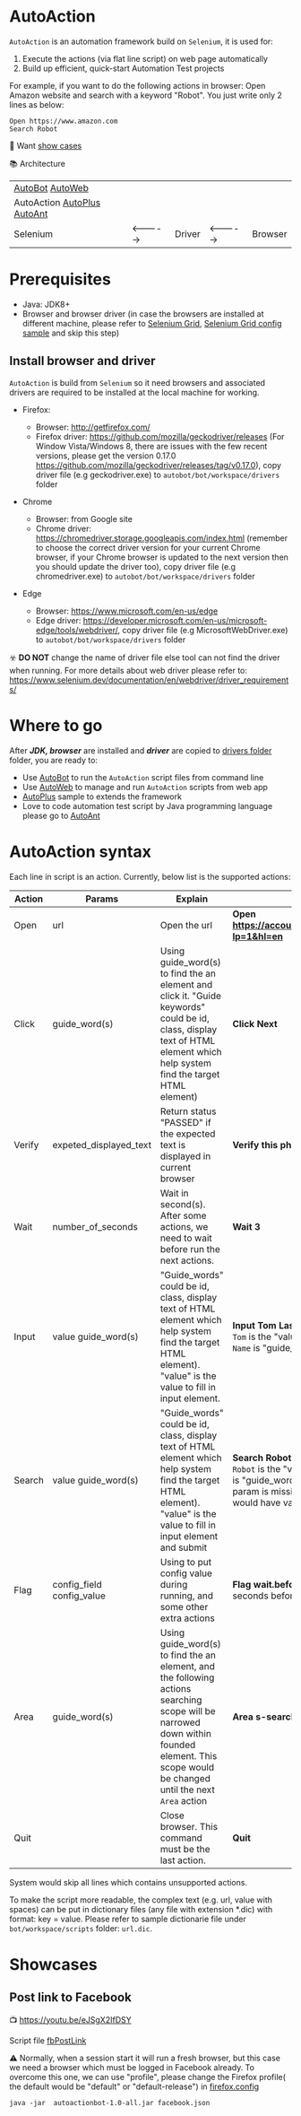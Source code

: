 # AutoAction
`AutoAction` is an automation framework build on `Selenium`, it is used for:
1. Execute the actions (via flat line script) on web page automatically
2. Build up efficient, quick-start Automation Test projects

For example, if you want to do the following actions in browser: Open Amazon website and search with a keyword "Robot". You just write only 2 lines as below:
```
Open https://www.amazon.com
Search Robot
```
:high_brightness: Want [show cases](#showcases)

:books: Architecture

|  |   |   |   |   |
|---|---|---|---|---|
| [AutoBot](\autobot) [AutoWeb](\autoweb)
| AutoAction [AutoPlus](\autoplus) [AutoAnt](\autoant)
| Selenium | <-----> |Driver| <-----> |Browser

# Prerequisites
- Java: JDK8+
- Browser and browser driver (in case the browsers are installed at different machine, please refer to [Selenium Grid](https://www.selenium.dev/documentation/en/grid/), [Selenium Grid config sample](https://developers.perfectomobile.com/pages/viewpage.action?pageId=21435360) and skip this step)

## Install browser and driver
`AutoAction` is build from `Selenium` so it need browsers and associated drivers are required to be installed at the local machine for working.

- Firefox: 
    - Browser: http://getfirefox.com/
    - Firefox driver: https://github.com/mozilla/geckodriver/releases (For Window Vista/Windows 8, there are issues with the few recent versions, please get the version 0.17.0 https://github.com/mozilla/geckodriver/releases/tag/v0.17.0), copy driver file (e.g geckodriver.exe) to `autobot/bot/workspace/drivers` folder

- Chrome
    - Browser: from Google site
    - Chrome driver: https://chromedriver.storage.googleapis.com/index.html (remember to choose the correct driver version for your current Chrome browser, if your Chrome browser is updated to the next version then you should update the driver too), copy driver file (e.g chromedriver.exe) to `autobot/bot/workspace/drivers` folder
- Edge
    - Browser: https://www.microsoft.com/en-us/edge
    - Edge driver: https://developer.microsoft.com/en-us/microsoft-edge/tools/webdriver/, copy driver file (e.g MicrosoftWebDriver.exe) to `autobot/bot/workspace/drivers` folder
    
:biohazard: **DO NOT** change the name of driver file else tool can not find the driver when running. For more details about web driver please refer to: https://www.selenium.dev/documentation/en/webdriver/driver_requirements/

# Where to go
After ***JDK, browser*** are installed and ***driver*** are copied to [drivers folder](/autobot/bot/workspace/drivers) folder, you are ready to:
- Use [AutoBot](/autobot) to run the `AutoAction` script files from command line
- Use [AutoWeb](/autoweb) to manage and run `AutoAction` scripts from web app
- [AutoPlus](/autoplus) sample to extends the framework
- Love to code automation test script by Java programming language please go to [AutoAnt](/autoant)

# AutoAction syntax
Each line in script is an action. Currently, below list is the supported actions:

| Action | Params | Explain	| Sample |
|---|---|---|---|
|Open|	url|	Open the url|**Open https://accounts.google.com/SignUp?lp=1&hl=en**
|Click|	guide_word(s)|Using guide_word(s) to find the an element and click it. "Guide keywords" could be id, class, display text of HTML element which help system find the target HTML element)| **Click Next**|
|Verify|expeted_displayed_text|	Return status "PASSED" if the expected text is displayed in current browser|**Verify this phone number format**|
|Wait|	number_of_seconds|	Wait in second(s). After some actions, we need to wait before run the next actions.|	**Wait 3**
|Input|	value guide_word(s)	|"Guide_words" could be id, class, display text of HTML element which help system find the target HTML element). "value" is the value to fill in input element.|**Input Tom Last Name** (for this action, `Tom` is the "value", and the rest `Last Name` is "guide_word(s)"|
|Search| value guide_word(s)|"Guide_words" could be id, class, display text of HTML element which help system find the target HTML element). "value" is the value to fill in input element and submit|**Search Robot search** (for this action, `Robot` is the "value", and the rest `search` is "guide_word(s)", if the second param is missing: **Search Robot**, it would have value "search"|
|Flag| config_field config_value|Using to put config value during running, and some other extra actions| **Flag wait.before.next 2** waiting 2 seconds before execute the next action|
|Area|guide_word(s)|Using guide_word(s) to find the an element, and the following actions searching scope will be narrowed down within founded element. This scope would be changed until the next `Area` action|**Area s-search-results**|
|Quit| |Close browser. This command must be the last action.|**Quit**|


System would skip all lines which contains unsupported actions.

To make the script more readable, the complex text (e.g. url, value with spaces) can be put in dictionary files (any file with extension *.dic) with format: key = value. Please refer to sample dictionarie file under `bot/workspace/scripts` folder: `url.dic`.

# Showcases
## Post link to Facebook
:tv: https://youtu.be/eJSgX2IfDSY

Script file [fbPostLink](autobot/bot/workspace/scripts/showcases/fbPostLink.chl)

:warning: Normally, when a session start it will run a fresh browser, but this case we need a browser which must be logged in Facebook already. To overcome this one, we can use "profile", please change the Firefox profile( the default would be "default" or "default-release") in [firefox.config](bot/workspace/drivers/firefox.config)

`java -jar  autoactionbot-1.0-all.jar facebook.json`
